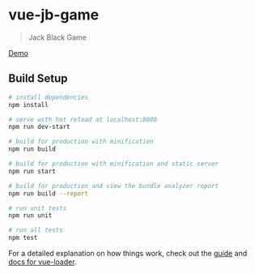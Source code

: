 # vue-jb-game

> Jack Black Game

[Demo](https://vue-blackjack-game.herokuapp.com/)

## Build Setup

``` bash
# install dependencies
npm install

# serve with hot reload at localhost:8080
npm run dev-start

# build for production with minification
npm run build

# build for production with minification and static server
npm run start

# build for production and view the bundle analyzer report
npm run build --report

# run unit tests
npm run unit

# run all tests
npm test
```

For a detailed explanation on how things work, check out the [guide](http://vuejs-templates.github.io/webpack/) and [docs for vue-loader](http://vuejs.github.io/vue-loader).

